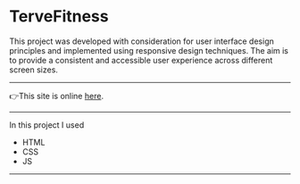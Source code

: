 <h1>TerveFitness</h1>
This project was developed with consideration for user interface design principles and implemented using responsive design techniques. The aim is to provide a consistent and accessible user experience across different screen sizes.
<hr>
👉This site is online <a href="https://yasarslan.github.io/TerveFitness/" target="_blank">here</a>.
<hr>
In this project I used

- HTML
- CSS
- JS

 <hr>
